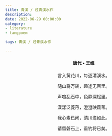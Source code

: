 ```yaml
---
title: 青溪 / 过青溪水作
description:
date: 2022-06-29 00:00:00
category:
- literature
- tangpoem

tags: 青溪 / 过青溪水作

---
```


<div id="poem-author">
唐代 • 王维
</div>
<div id="poem-body">
<p class="poem-paragraph">言入黄花川，每逐清溪水。</p>
<p class="poem-paragraph">随山将万转，趣途无百里。</p>
<p class="poem-paragraph">声喧乱石中，色静深松里。</p>
<p class="poem-paragraph">漾漾泛菱荇，澄澄映葭苇。</p>
<p class="poem-paragraph">我心素已闲，清川澹如此。</p>
<p class="poem-paragraph">请留磐石上，垂钓将已矣。</p>

</div>

<style>

#poem-author {
    width: 100%;
    text-align: center;
    margin: 20px 0;
    font-weight: bold;
}
#poem-body {
    width: 100%;
    text-align: center;
}
.poem-paragraph {
    font-family: "仿宋"
}

</style>